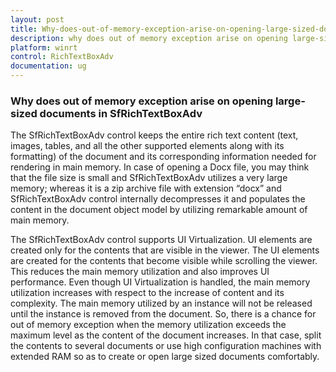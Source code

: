 ```yaml
---
layout: post
title: Why-does-out-of-memory-exception-arise-on-opening-large-sized-documents-in-SfRichTextBoxAdv
description: why does out of memory exception arise on opening large-sized documents in sfrichtextboxadv
platform: winrt
control: RichTextBoxAdv
documentation: ug
---
```


### Why does out of memory exception arise on opening large-sized documents in SfRichTextBoxAdv

The SfRichTextBoxAdv control keeps the entire rich text content (text, images, tables, and all the other supported elements along with its formatting) of the document and its corresponding information needed for rendering in main memory. In case of opening a Docx file, you may think that the file size is small and SfRichTextBoxAdv utilizes a very large memory; whereas it is a zip archive file with extension “docx” and SfRichTextBoxAdv control internally decompresses it and populates the content in the document object model by utilizing remarkable amount of main memory.

The SfRichTextBoxAdv control supports UI Virtualization. UI elements are created only for the contents that are visible in the viewer. The UI elements are created for the contents that become visible while scrolling the viewer. This reduces the main memory utilization and also improves UI performance. Even though UI Virtualization is handled, the main memory utilization increases with respect to the increase of content and its complexity. The main memory utilized by an instance will not be released until the instance is removed from the document. So, there is a chance for out of memory exception when the memory utilization exceeds the maximum level as the content of the document increases. In that case, split the contents to several documents or use high configuration machines with extended RAM so as to create or open large sized documents comfortably.







